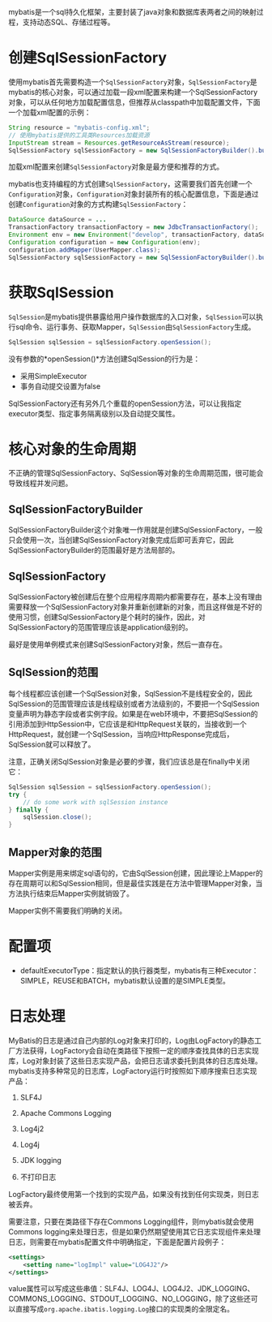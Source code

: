 mybatis是一个sql持久化框架，主要封装了java对象和数据库表两者之间的映射过程，支持动态SQL、存储过程等。

# 创建SqlSessionFactory

使用mybatis首先需要构造一个`SqlSessionFactory`对象，`SqlSessionFactory`是mybatis的核心对象，可以通过加载一段xml配置来构建一个SqlSessionFactory对象，可以从任何地方加载配置信息，但推荐从classpath中加载配置文件，下面一个加载xml配置的示例： 

```java 
String resource = "mybatis-config.xml"; 
// 使用mybatis提供的工具类Resources加载资源 
InputStream stream = Resources.getResourceAsStream(resource); 
SqlSessionFactory sqlSessionFactory = new SqlSessionFactoryBuilder().build(stream); 
```

加载xml配置来创建`SqlSessionFactory`对象是最方便和推荐的方式。

mybatis也支持编程的方式创建`SqlSessionFactory`，这需要我们首先创建一个`Configuration`对象，`Configuration`对象封装所有的核心配置信息，下面是通过创建`Configuration`对象的方式构建`SqlSessionFactory`： 

```java 
DataSource dataSource = ...
TransactionFactory transactionFactory = new JdbcTransactionFactory();
Environment env = new Environment("develop", transactionFactory, dataSource);
Configuration configuration = new Configuration(env);
configuration.addMapper(UserMapper.class);
SqlSessionFactory sqlSessionFactory = new SqlSessionFactoryBuilder().build(configuration);
```

# 获取SqlSession 

`SqlSession`是mybatis提供暴露给用户操作数据库的入口对象，`SqlSession`可以执行sql命令、运行事务、获取Mapper，`SqlSession`由`SqlSessionFactory`生成。 

``` java
SqlSession sqlSession = sqlSessionFactory.openSession();
```

没有参数的*openSession()*方法创建SqlSession的行为是：

* 采用SimpleExecutor
* 事务自动提交设置为false

SqlSessionFactory还有另外几个重载的openSession方法，可以让我指定executor类型、指定事务隔离级别以及自动提交属性。 

# 核心对象的生命周期 

不正确的管理SqlSessionFactory、SqlSession等对象的生命周期范围，很可能会导致线程并发问题。 

## SqlSessionFactoryBuilder

SqlSessionFactoryBuilder这个对象唯一作用就是创建SqlSessionFactory，一般只会使用一次，当创建SqlSessionFactory对象完成后即可丢弃它，因此SqlSessionFactoryBuilder的范围最好是方法局部的。 

## SqlSessionFactory

SqlSessionFactory被创建后在整个应用程序周期内都需要存在，基本上没有理由需要释放一个SqlSessionFactory对象并重新创建新的对象，而且这样做是不好的使用习惯，创建SqlSessionFactory是个耗时的操作，因此，对SqlSessionFactory的范围管理应该是application级别的。

最好是使用单例模式来创建SqlSessionFactory对象，然后一直存在。 

## SqlSession的范围 

每个线程都应该创建一个SqlSession对象，SqlSession不是线程安全的，因此SqlSession的范围管理应该是线程级别或者方法级别的，不要把一个SqlSession变量声明为静态字段或者实例字段。如果是在web环境中，不要把SqlSession的引用添加到HttpSession中，它应该是和HttpRequest关联的，当接收到一个HttpRequest，就创建一个SqlSession，当响应HttpResponse完成后，SqlSession就可以释放了。 

注意，正确关闭SqlSession对象是必要的步骤，我们应该总是在finally中关闭它： 

```java 
SqlSession sqlSession = sqlSessionFactory.openSession(); 
try { 
    // do some work with sqlSession instance 
} finally { 
    sqlSession.close(); 
} 
```

## Mapper对象的范围 

Mapper实例是用来绑定sql语句的，它由SqlSession创建，因此理论上Mapper的存在周期可以和SqlSession相同，但是最佳实践是在方法中管理Mapper对象，当方法执行结束后Mapper实例就销毁了。 

Mapper实例不需要我们明确的关闭。 

# 配置项 

* defaultExecutorType：指定默认的执行器类型，mybatis有三种Executor：SIMPLE，REUSE和BATCH，mybatis默认设置的是SIMPLE类型。 

# 日志处理

MyBatis的日志是通过自己内部的Log对象来打印的，Log由LogFactory的静态工厂方法获得，LogFactory会自动在类路径下按照一定的顺序查找具体的日志实现库，Log对象封装了这些日志实现产品，会把日志请求委托到具体的日志库处理。mybatis支持多种常见的日志库，LogFactory运行时按照如下顺序搜索日志实现产品： 

1. SLF4J 

2. Apache Commons Logging 

3. Log4j2 

4. Log4j 

5. JDK logging 
6. 不打印日志

LogFactory最终使用第一个找到的实现产品，如果没有找到任何实现类，则日志被丢弃。 

需要注意，只要在类路径下存在Commons Logging组件，则mybatis就会使用Commons logging来处理日志，但是如果仍然期望使用其它日志实现组件来处理日志，则需要在mybatis配置文件中明确指定，下面是配置片段例子： 

```xml 
<settings> 
    <setting name="logImpl" value="LOG4J2"/> 
</settings> 
```

value属性可以写成这些串值：SLF4J、LOG4J、LOG4J2、JDK_LOGGING、COMMONS_LOGGING、STDOUT_LOGGING、NO_LOGGING，除了这些还可以直接写成`org.apache.ibatis.logging.Log`接口的实现类的全限定名。 